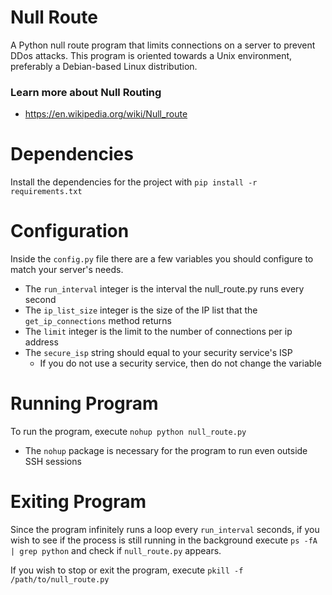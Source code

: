 # Null Route
A Python null route program that limits connections on a server to prevent DDos attacks. This program is oriented towards a Unix environment, preferably a Debian-based Linux distribution.

### Learn more about Null Routing
- https://en.wikipedia.org/wiki/Null_route

# Dependencies
Install the dependencies for the project with `pip install -r requirements.txt`

# Configuration
Inside the `config.py` file there are a few variables you should configure to match your server's needs.
- The `run_interval` integer is the interval the null_route.py runs every second
- The `ip_list_size` integer is the size of the IP list that the `get_ip_connections` method returns
- The `limit` integer is the limit to the number of connections per ip address
- The `secure_isp` string should equal to your security service's ISP
  - If you do not use a security service, then do not change the variable
  
# Running Program
To run the program, execute `nohup python null_route.py`
- The `nohup` package is necessary for the program to run even outside SSH sessions

# Exiting Program
Since the program infinitely runs a loop every `run_interval` seconds, if you wish to see if the process is still running in the background execute `ps -fA | grep python` and check if `null_route.py` appears.  

If you wish to stop or exit the program, execute `pkill -f /path/to/null_route.py`
